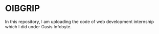 # OIBGRIP
In this repository, I am uploading the code of web development internship which I did under Oasis Infobyte.
